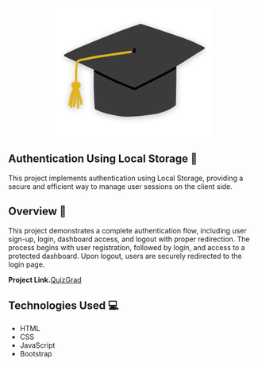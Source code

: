 <div align = 'center'>
    <img src="./assets/images/hat.png">
</div>

## Authentication Using Local Storage 🔐
This project implements authentication using Local Storage, providing a secure and efficient way to manage user sessions on the client side.

## Overview 🌟
This project demonstrates a complete authentication flow, including user sign-up, login, dashboard access, and logout with proper redirection. The process begins with user registration, followed by login, and access to a protected dashboard. Upon logout, users are securely redirected to the login page.

<b>Project Link.</b>[QuizGrad](https://auth-using-local-storage.vercel.app/) 

## Technologies Used 💻
- HTML
- CSS
- JavaScript
- Bootstrap

